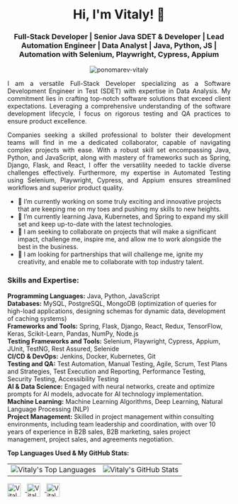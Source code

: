 <h1 align="center">Hi, I'm Vitaly! 👋</h1>
<h3 align="center">Full-Stack Developer | Senior Java SDET & Developer | Lead Automation Engineer | Data Analyst | Java, Python, JS | Automation with Selenium, Playwright, Cypress, Appium</h3>

<p align="center"> 
  <img src="https://github-profile-trophy.vercel.app/?username=ponomarev-vitaly&theme=juicyfresh&no-frame=true&margin-w=20&margin-h=20" alt="ponomarev-vitaly" />
</p>

<p align="justify">I am a versatile Full-Stack Developer specializing as a Software Development Engineer in Test (SDET) with expertise in Data Analysis. My commitment lies in crafting top-notch software solutions that exceed client expectations. Leveraging a comprehensive understanding of the software development lifecycle, I focus on rigorous testing and QA practices to ensure product excellence.</p>

<p align="justify">Companies seeking a skilled professional to bolster their development teams will find in me a dedicated collaborator, capable of navigating complex projects with ease. With a robust skill set encompassing Java, Python, and JavaScript, along with mastery of frameworks such as Spring, Django, Flask, and React, I offer the versatility needed to tackle diverse challenges effectively. Furthermore, my expertise in Automated Testing using Selenium, Playwright, Cypress, and Appium ensures streamlined workflows and superior product quality.</p>

<ul align="left">
  <li>🔭 I’m currently working on some truly exciting and innovative projects that are keeping me on my toes and pushing my skills to new heights.</li>
  <li>🌱 I’m currently learning Java, Kubernetes, and Spring to expand my skill set and keep up-to-date with the latest technologies.</li>
  <li>👯 I am seeking to collaborate on projects that will make a significant impact, challenge me, inspire me, and allow me to work alongside the best in the business.</li>
  <li>🤝 I am looking for partnerships that will challenge me, ignite my creativity, and enable me to collaborate with top industry talent.</li>
</ul>

<h3 align="left">Skills and Expertise:</h3>

<p align="left">
  <b>Programming Languages:</b> Java, Python, JavaScript<br>
  <b>Databases:</b> MySQL, PostgreSQL, MongoDB (optimization of queries for high-load applications, designing schemas for dynamic data, development of caching systems)<br>
  <b>Frameworks and Tools:</b> Spring, Flask, Django, React, Redux, TensorFlow, Keras, Scikit-Learn, Pandas, NumPy, Node.js<br>
  <b>Testing Frameworks and Tools:</b> Selenium, Playwright, Cypress, Appium, JUnit, TestNG, Rest Assured, Selenide<br>
  <b>CI/CD & DevOps:</b> Jenkins, Docker, Kubernetes, Git<br>
  <b>Testing and QA:</b> Test Automation, Manual Testing, Agile, Scrum, Test Plans and Strategies, Test Execution and Reporting, Performance Testing, Security Testing, Accessibility Testing<br>
  <b>AI & Data Science:</b> Engaged with neural networks, create and optimize prompts for AI models, advocate for AI technology implementation.<br>
  <b>Machine Learning:</b> Machine Learning Algorithms, Deep Learning, Natural Language Processing (NLP)<br>
  <b>Project Management:</b> Skilled in project management within consulting environments, including team leadership and coordination, with over 10 years of experience in B2B sales, B2B marketing, sales project management, project sales, and agreements negotiation.<br>
</p>

**Top Languages Used & My GitHub Stats:**

<table>
  <tr>
    <td><img src="https://github-readme-stats.vercel.app/api/top-langs/?username=ponomarev-vitaly&layout=compact&theme=dark" alt="Vitaly's Top Languages" /></td>
    <td><img src="https://github-readme-stats.vercel.app/api?username=ponomarev-vitaly&show_icons=true&count_private=true&include_all_commits=true&theme=dark" alt="Vitaly's GitHub Stats" /></td>
  </tr>
</table>

<p align="left">
  <a href="https://github.com/ponomarev-vitaly" target="_blank">
    <img align="center" src="https://img.icons8.com/color/48/000000/github--v1.png" alt="Vitaly's GitHub" height="30" width="30" style="margin-right: 10px;" />
  </a>
  <a href="https://www.linkedin.com/in/vitaliy-ponomarev" target="_blank">
    <img align="center" src="https://img.icons8.com/color/48/000000/linkedin-circled--v1.png" alt="Vitaly's LinkedIn" height="30" width="30" style="margin-right: 10px;" />
  </a>
  <a href="https://www.facebook.com/vitaliyponomarev3126" target="_blank">
    <img align="center" src="https://img.icons8.com/color/48/000000/facebook-new--v2.png" alt="Vitaly's Facebook" height="30" width="30" style="margin-right: 10px;" />
  </a>
  
</p>
